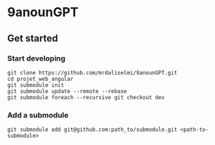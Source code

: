 # 9anounGPT

## Get started

### Start developing

```shell
git clone https://github.com/mrdaliselmi/9anounGPT.git
cd projet_web_angular
git submodule init
git submodule update --remote --rebase
git submodule foreach --recursive git checkout dev
```
### Add a submodule

```shell
git submodule add git@github.com:path_to/submodule.git <path-to-submodule>
```